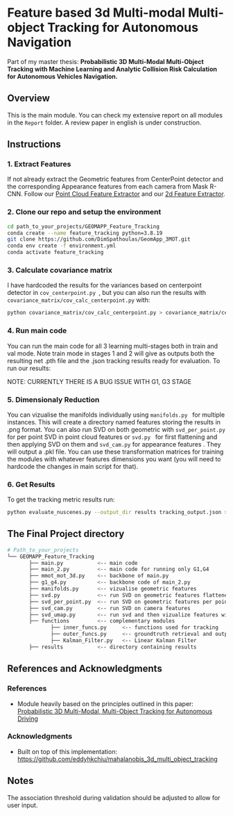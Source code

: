 # Feature based 3d Multi-modal Multi-object Tracking for Autonomous Navigation
Part of my master thesis: **Probabilistic 3D Multi-Modal Multi-Object Tracking with Machine Learning and Analytic Collision Risk Calculation for Autonomous Vehicles Navigation.**
## Overview
This is the main module. You can check my extensive report on all modules in the ```Report``` folder.
A review paper in english is under construction.

## Instructions
### 1. Extract Features
If not already extract the Geometric features from CenterPoint detector and the corresponding Appearance features from each camera from Mask R-CNN. Follow our [Point Cloud Feature Extractor](https://github.com/DimSpathoulas/Point_Cloud_Feature_Extractor.git) and our [2d Feature Extractor](https://github.com/DimSpathoulas/2D_FEATURE_EXTRACTOR.git).

### 2. Clone our repo and setup the environment
```bash
cd path_to_your_projects/GEOMAPP_Feature_Tracking
conda create --name feature_tracking python=3.8.19
git clone https://github.com/DimSpathoulas/GeomApp_3MOT.git
conda env create -f environment.yml
conda activate feature_tracking
```

### 3. Calculate covariance matrix
I have hardcoded the results for the variances based on centerpoint detector in ```cov_centerpoint.py ```, but you can also run the results with ```covariance_matrix/cov_calc_centerpoint.py``` with:
```bash
python covariance_matrix/cov_calc_centerpoint.py > covariance_matrix/centerpoint_cov.txt
```
### 4. Run main code
You can run the main code for all 3 learning multi-stages both in train and val mode. Note train mode in stages 1 and 2 will give as outputs both the resulting net .pth file and the .json tracking results ready for evaluation.
To run our results:

NOTE: CURRENTLY THERE IS A BUG ISSUE WITH G1, G3 STAGE

### 5. Dimensionaly Reduction
You can vizualise the manifolds individually using ```manifolds.py ``` for multiple instances. This will create a directory named features storing the results in .png format.
You can also run SVD on both geometric with ```svd_per_point.py ``` for per point SVD in point cloud features or ```svd.py ``` for first flattening and then applying SVD on them and ```svd_cam.py``` for appearance features . They will output a .pkl file.
You can use these transformation matrices for training the modules with whatever features dimensions you want (you will need to hardcode the changes in main script for that).

### 6. Get Results
To get the tracking metric results run:
```bash
python evaluate_nuscenes.py --output_dir results tracking_output.json > results/tracking_output.txt
```


## The Final Project directory
```bash
# Path_to_your_projects        
└── GEOMAPP_Feature_Tracking
       ├── main.py           <-- main code
       ├── main_2.py         <-- main code for running only G1,G4
       ├── mmot_mot_3d.py    <-- backbone of main.py
       ├── g1_g4.py          <-- backbone code of main_2.py
       ├── manifolds.py      <-- vizualise geometric features
       ├── svd.py            <-- run SVD on geometric features flattened
       ├── svd_per_point.py  <-- run SVD on geometric features per point
       ├── svd_cam.py        <-- run SVD on camera features
       ├── svd_umap.py       <-- run svd and then vizualize features with umap
       ├── functions         <-- complementary modules
              ├── inner_funcs.py     <-- functions used for tracking
              ├── outer_funcs.py     <-- groundtruth retrieval and output customization
              ├── Kalman_Filter.py   <-- Linear Kalman Filter
       ├── results           <-- directory containing results
```

## References and Acknowledgments

### References
- Module heavily based on the principles outlined in this paper: [Probabilistic 3D Multi-Modal, Multi-Object Tracking for Autonomous Driving](https://arxiv.org/pdf/2012.13755)
### Acknowledgments
- Built on top of this implementation:
https://github.com/eddyhkchiu/mahalanobis_3d_multi_object_tracking


## Notes
The association threshold during validation should be adjusted to allow for user input.
